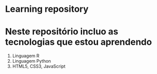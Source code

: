 # Learning repository
# Neste repositório incluo as tecnologias que estou aprendendo

1.  Linguagem R
2.  Linguagem Python
3.  HTML5, CSS3, JavaScript
